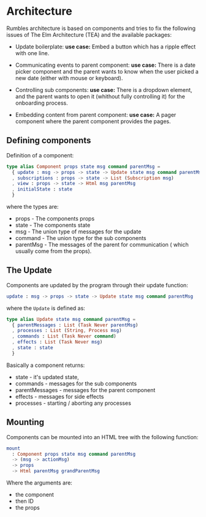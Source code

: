 # Architecture

Rumbles architecture is based on components and tries to fix the following
issues of The Elm Architecture (TEA) and the available packages:

- Update boilerplate:
  **use case:** Embed a button which has a ripple effect with one line.

- Communicating events to parent component:
  **use case:** There is a date picker component and the parent wants to know
  when the user picked a new date (either with mouse or keyboard).

- Controlling sub components:
  **use case:** There is a dropdown element, and the parent wants to open it
  (whithout fully controlling it) for the onboarding process.

- Embedding content from parent component:
  **use case:** A pager component where the parent component provides the pages.

## Defining components

Definition of a component:

```elm
type alias Component props state msg command parentMsg =
  { update : msg -> props -> state -> Update state msg command parentMsg
  , subscriptions : props -> state -> List (Subscription msg)
  , view : props -> state -> Html msg parentMsg
  , initialState : state
  }

```

where the types are:

- props     - The components props
- state     - The components state
- msg       - The union type of messages for the update
- command   - The union type for the sub components
- parentMsg - The messages of the parent for communication ( which usually
              come from the props).

## The Update
Components are updated by the program through their update function:

```elm
update : msg -> props -> state -> Update state msg command parentMsg
```

where the `Update` is defined as:

```elm
type alias Update state msg command parentMsg =
  { parentMessages : List (Task Never parentMsg)
  , processes : List (String, Process msg)
  , commands : List (Task Never command)
  , effects : List (Task Never msg)
  , state : state
  }
```

Basically a component returns:
  - state - it's updated state,
  - commands - messages for the sub components
  - parentMessages - messages for the parent component
  - effects - messages for side effects
  - processes - starting / aborting any processes

## Mounting
Components can be mounted into an HTML tree with the following function:

```elm
mount
  : Component props state msg command parentMsg
  -> (msg -> actionMsg)
  -> props
  -> Html parentMsg grandParentMsg
```

Where the arguments are:
  - the component
  - then ID
  - the props
